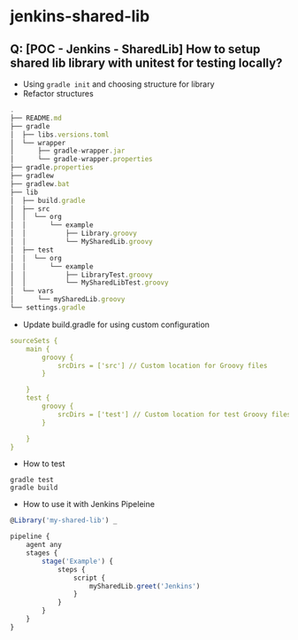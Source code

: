 # jenkins-shared-lib
## Q: **[POC - Jenkins - SharedLib] How to setup shared lib library with unitest for testing locally?**
* Using `gradle init` and choosing structure for library
* Refactor structures

```js
.
├── README.md
├── gradle
│  ├── libs.versions.toml
│  └── wrapper
│      ├── gradle-wrapper.jar
│      └── gradle-wrapper.properties
├── gradle.properties
├── gradlew
├── gradlew.bat
├── lib
│  ├── build.gradle
│  ├── src
│  │  └── org
│  │      └── example
│  │          ├── Library.groovy
│  │          └── MySharedLib.groovy
│  ├── test
│  │  └── org
│  │      └── example
│  │          ├── LibraryTest.groovy
│  │          └── MySharedLibTest.groovy
│  └── vars
│      └── mySharedLib.groovy
└── settings.gradle

```
* Update build.gradle for using custom configuration


```yaml
sourceSets {
    main {
        groovy {
            srcDirs = ['src'] // Custom location for Groovy files
        }

    }
    test {
        groovy {
            srcDirs = ['test'] // Custom location for test Groovy files
        }

    }
}
```

* How to test

```
gradle test
gradle build
```

* How to use it with Jenkins Pipeleine

```js
@Library('my-shared-lib') _

pipeline {
    agent any
    stages {
        stage('Example') {
            steps {
                script {
                    mySharedLib.greet('Jenkins')
                }
            }
        }
    }
}
```
